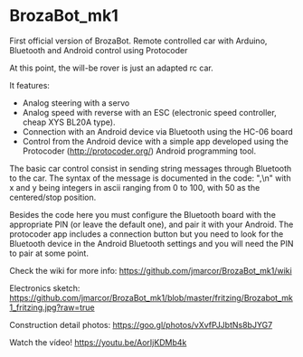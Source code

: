 # BrozaBot_mk1
First official version of BrozaBot. Remote controlled car with Arduino, Bluetooth and Android control using Protocoder

At this point, the will-be rover is just an adapted rc car.

It features:
  - Analog steering with a servo
  - Analog speed with reverse with an ESC (electronic speed controller, cheap XYS BL20A type).
  - Connection with an Android device via Bluetooth using the HC-06 board
  - Control from the Android device with a simple app developed using the Protocoder (http://protocoder.org/) Android programming tool.

The basic car control consist in sending string messages through Bluetooth to the car. The syntax of the message is documented in the code: "<x>,<y>\n" with x and y being integers in ascii ranging from 0 to 100, with 50 as the centered/stop position.

Besides the code here you must configure the Bluetooth board with the appropriate PIN (or leave the default one), and pair it with your Android. The protocoder app includes a connection button but you need to look for the Bluetooth device in the Android Bluetooth settings and you will need the PIN to pair at some point.

Check the wiki for more info: https://github.com/jmarcor/BrozaBot_mk1/wiki

Electronics sketch: https://github.com/jmarcor/BrozaBot_mk1/blob/master/fritzing/Brozabot_mk1_fritzing.jpg?raw=true

Construction detail photos: https://goo.gl/photos/vXvfPJJbtNs8bJYG7

Watch the vídeo! https://youtu.be/AorIjKDMb4k
